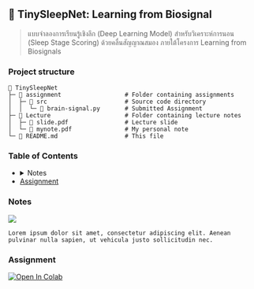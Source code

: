 <h2 id="tinysleepnet">
    🧠 TinySleepNet: Learning from Biosignal
</h2>

> แบบจำลองการเรียนรู้เชิงลึก (Deep Learning Model) สำหรับวิเคราะห์การนอน (Sleep Stage Scoring) ด้วยคลื่นสัญญาณสมอง ภายใต้โครงการ Learning from Biosignals

### Project structure

```plaintext
📂 TinySleepNet
├─ 📂 assignment                  # Folder containing assignments
│  ├─ 📂 src                      # Source code directory
│  │  └─ 📄 brain-signal.py       # Submitted Assignment
├─ 📂 Lecture                     # Folder containing lecture notes
│  ├─ 📄 slide.pdf                # Lecture slide
│  └─ 📄 mynote.pdf               # My personal note
└─ 📄 README.md                   # This file
```

### Table of Contents

<ul>
  <li>
  <details>
    <summary>Notes</summary>
    <ul>
      <li>blahblah</li>
      <li>blahblah</li>
    </ul>
  </details>
  </li>
  <li>
   <a href="#assignment">
    Assignment
    </a>
  </li>
</ul>

### Notes
[<img src="https://img.shields.io/badge/view%20in%20notion-grey?style=for-the-badge&logo=notion" />](https://xinnypie.notion.site/TinySleepNet-Learning-from-Biosignal-b27307b831fb480585483e5bf8cdb741?pvs=4)


```plaintext
Lorem ipsum dolor sit amet, consectetur adipiscing elit. Aenean pulvinar nulla sapien, ut vehicula justo sollicitudin nec.
```

### Assignment

<a target="_blank" href="https://colab.research.google.com/github/xinnypie/pmb-u-ai/tree/main/1d-cnn-for-brain-signal/assignment/src/gaussian-mixture-model.ipynb">
  <img src="https://colab.research.google.com/assets/colab-badge.svg" alt="Open In Colab"/>
</a>
